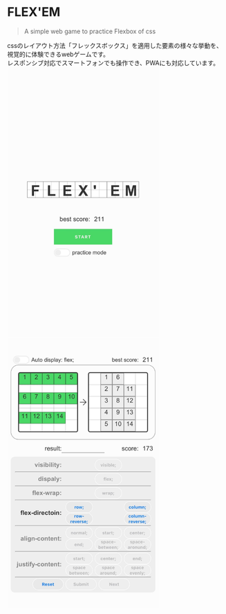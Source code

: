﻿# FLEX'EM
> A simple web game to practice Flexbox of css

cssのレイアウト方法「フレックスボックス」を適用した要素の様々な挙動を、視覚的に体験できるwebゲームです。<br>
レスポンシブ対応でスマートフォンでも操作でき、PWAにも対応しています。
<img width="351" height="624" alt="スクリーンショット01" src="img/ss01.jpg">
<img width="351" height="624" alt="スクリーンショット02" src="img/ss02.jpg">

